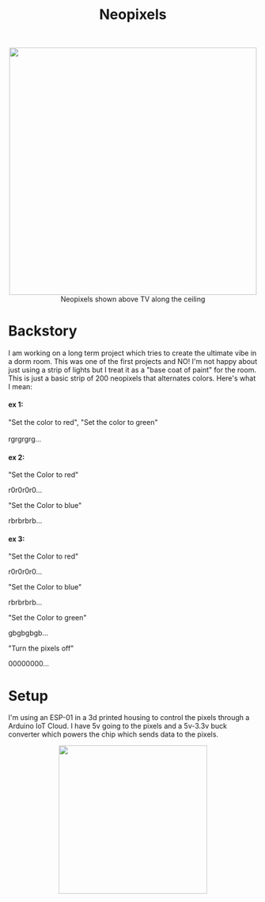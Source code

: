 <h1 align="center">Neopixels</h1>
<br>
<p align="center">
  <img src="https://github.com/gdegidy/coolRoom/blob/main/Images/TVHeadOn.png" height=500>
  <br>
  Neopixels shown above TV along the ceiling
</p>

# Backstory
I am working on a long term project which tries to create the ultimate vibe in a dorm room. This was one of the first projects and NO! I'm not happy about just using a strip of lights but I treat it as a "base coat of paint" for the room.
This is just a basic strip of 200 neopixels that alternates colors. Here's what I mean:
#### ex 1:
"Set the color to red", "Set the color to green"
<br>
<br>
rgrgrgrg...

#### ex 2:
"Set the Color to red" 

r0r0r0r0...

"Set the Color to blue"

rbrbrbrb...

#### ex 3:
"Set the Color to red"

r0r0r0r0...

"Set the Color to blue"

rbrbrbrb...

"Set the Color to green"

gbgbgbgb...

"Turn the pixels off"

00000000...

# Setup
I'm using an ESP-01 in a 3d printed housing to control the pixels through a Arduino IoT Cloud. I have 5v going to the pixels and a 5v-3.3v
buck converter which powers the chip which sends data to the pixels.

<p align="center"><img src="https://github.com/gdegidy/coolRoom/blob/main/Images/GithubImages/BetterVoltageSetup.png" width=300></p>
